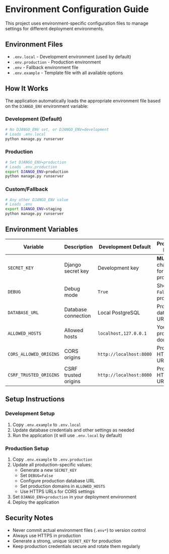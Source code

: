 # Environment Configuration Guide

This project uses environment-specific configuration files to manage settings for different deployment environments.

## Environment Files

- `.env.local` - Development environment (used by default)
- `.env.production` - Production environment
- `.env` - Fallback environment file
- `.env.example` - Template file with all available options

## How It Works

The application automatically loads the appropriate environment file based on the `DJANGO_ENV` environment variable:

### Development (Default)

```bash
# No DJANGO_ENV set, or DJANGO_ENV=development
# Loads .env.local
python manage.py runserver
```

### Production

```bash
# Set DJANGO_ENV=production
# Loads .env.production
export DJANGO_ENV=production
python manage.py runserver
```

### Custom/Fallback

```bash
# Any other DJANGO_ENV value
# Loads .env
export DJANGO_ENV=staging
python manage.py runserver
```

## Environment Variables

| Variable               | Description          | Development Default     | Production Notes                   |
| ---------------------- | -------------------- | ----------------------- | ---------------------------------- |
| `SECRET_KEY`           | Django secret key    | Development key         | **MUST** be changed for production |
| `DEBUG`                | Debug mode           | `True`                  | Should be `False` in production    |
| `DATABASE_URL`         | Database connection  | Local PostgreSQL        | Production database URL            |
| `ALLOWED_HOSTS`        | Allowed hosts        | `localhost,127.0.0.1`   | Your production domains            |
| `CORS_ALLOWED_ORIGINS` | CORS origins         | `http://localhost:8080` | Production HTTPS URLs              |
| `CSRF_TRUSTED_ORIGINS` | CSRF trusted origins | `http://localhost:8080` | Production HTTPS URLs              |

## Setup Instructions

### Development Setup

1. Copy `.env.example` to `.env.local`
2. Update database credentials and other settings as needed
3. Run the application (it will use `.env.local` by default)

### Production Setup

1. Copy `.env.example` to `.env.production`
2. Update all production-specific values:
   - Generate a new `SECRET_KEY`
   - Set `DEBUG=False`
   - Configure production database URL
   - Set production domains in `ALLOWED_HOSTS`
   - Use HTTPS URLs for CORS settings
3. Set `DJANGO_ENV=production` in your deployment environment
4. Deploy the application

## Security Notes

- Never commit actual environment files (`.env*`) to version control
- Always use HTTPS in production
- Generate a strong, unique `SECRET_KEY` for production
- Keep production credentials secure and rotate them regularly
